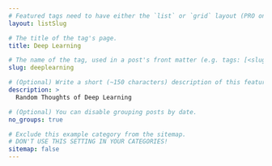 ```yaml
---
# Featured tags need to have either the `list` or `grid` layout (PRO only).
layout: listSlug

# The title of the tag's page.
title: Deep Learning

# The name of the tag, used in a post's front matter (e.g. tags: [<slug>]).
slug: deeplearning

# (Optional) Write a short (~150 characters) description of this featured tag.
description: >
  Random Thoughts of Deep Learning

# (Optional) You can disable grouping posts by date.
no_groups: true

# Exclude this example category from the sitemap.
# DON'T USE THIS SETTING IN YOUR CATEGORIES!
sitemap: false
---
```

